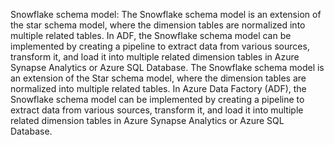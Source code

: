 Snowflake schema model: The Snowflake schema model is an extension of the star schema model, where the dimension tables are normalized into multiple related tables. In ADF, the Snowflake schema model can be implemented by creating a pipeline to extract data from various sources, transform it, and load it into multiple related dimension tables in Azure Synapse Analytics or Azure SQL Database.
The Snowflake schema model is an extension of the Star schema model, where the dimension tables are normalized into multiple related tables. In Azure Data Factory (ADF), the Snowflake schema model can be implemented by creating a pipeline to extract data from various sources, transform it, and load it into multiple related dimension tables in Azure Synapse Analytics or Azure SQL Database.